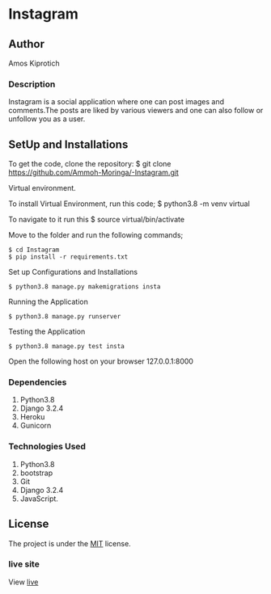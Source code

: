 
# Instagram

## Author
Amos Kiprotich

### Description
Instagram is a social application where one can post images and comments.The posts are liked by various viewers and one can also follow or unfollow you as a user.

## SetUp and Installations
To get the code, clone the repository:
    $ git clone https://github.com/Ammoh-Moringa/-Instagram.git
    
    
Virtual environment. 

To install Virtual Environment, run this code; $ python3.8 -m venv virtual

To navigate to it run this $ source virtual/bin/activate


Move to the folder and run the following commands;

    $ cd Instagram
    $ pip install -r requirements.txt

Set up Configurations and Installations

    $ python3.8 manage.py makemigrations insta

Running the Application

    $ python3.8 manage.py runserver

Testing the Application

    $ python3.8 manage.py test insta

Open the following host on your browser 127.0.0.1:8000

### Dependencies
1. Python3.8
2. Django 3.2.4
3. Heroku
4. Gunicorn

### Technologies Used
1. Python3.8
2. bootstrap
3. Git
4. Django 3.2.4
5. JavaScript.



## License
The project is under the [MIT](licence) license.

### live site

View [live]()
